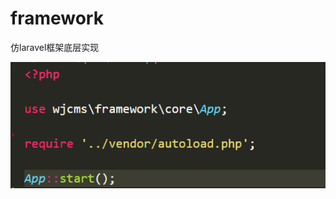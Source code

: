 # framework

仿laravel框架底层实现

![](https://github.com/wjcms/framework/blob/master/public/20200601061858.png)
